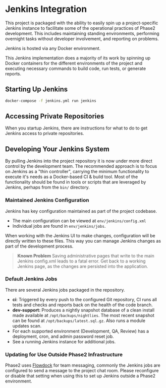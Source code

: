 # Jenkins Integration

This project is packaged with the ability to easily spin up a project-specific
Jenkins instance to facilitate some of the operational practices of Phase2 development.
This includes maintaining standing environments, performing overnight tasks
without developer involvement, and reporting on problems.

Jenkins is hosted via any Docker environment.

This Jenkins implementation does a majority of its work by spinning up Docker
containers for the different environments of the project and executing necessary
commands to build code, run tests, or generate reports.

## Starting Up Jenkins

```bash
docker-compose -f jenkins.yml run jenkins
```

## Accessing Private Repositories

When you startup Jenkins, there are instructions for what to do to get Jenkins access to private repositories.

## Developing Your Jenkins System

By pulling Jenkins into the project repository it is now under more direct control
by the development team. The recommended approach is to focus on Jenkins as a "thin controller", carrying the minimum functionality to execute it's needs as a Docker-based CI & build tool. Most of the functionality should be found in tools or scripts that are leveraged by Jenkins, perhaps from the `bin/` directory.

### Maintained Jenkins Configuration

Jenkins has key configuration maintained as part of the project codebase.

* The main configuration can be viewed at `env/jenkins/config.xml`
* Individual jobs are found in `env/jenkins/jobs`.

When working with the Jenkins UI to make changes, configuration will be directly written to these files. This way you can manage Jenkins changes as part of the development process.

> **Known Problem**
> Saving administrative pages that write to the main Jenkins config.xml leads to
> a fatal error. Get back to a working Jenkins page, as the changes are persisted
> into the application.

### Default Jenkins Jobs

There are several Jenkins jobs packaged in the repository.

* **ci**: Triggered by every push to the configured Git repository, CI runs all
  tests and checks and reports back on the health of the code branch.
* **dev-support:** Produces a nightly snapshot database of a clean install made
  available at `/opt/backups/nightlies`. The most recent snapshot can be found at `/opt/backups/latest.sql.gz`. Also runs a module updates scan.
* For each supported environment (Development, QA, Review) has a deployment,
  cron, and admin password reset job.
* See a running Jenkins instance for additional jobs.

### Updating for Use Outside Phase2 Infrastructure

Phase2 uses [Flowdock](https://flowdock.com) for team messaging, commonly the Jenkins jobs are configured to send a message to the project chat room. Please reconfigure or disable that setting when using this to set up Jenkins outside a Phase2 environment.
